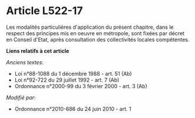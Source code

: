 # Article L522-17

Les modalités particulières d'application du présent chapitre, dans le respect des principes mis en oeuvre en métropole, sont
fixées par décret en Conseil d'Etat, après consultation des collectivités locales compétentes.

**Liens relatifs à cet article**

_Anciens textes_:

  - Loi n°88-1088 du 1 décembre 1988 - art. 51 (Ab)
  - Loi n°92-722 du 29 juillet 1992 - art. 7 (Ab)
  - Ordonnance n°2000-99 du 3 février 2000 - art. 3 (Ab)

_Modifié par_:

  - Ordonnance n°2010-686 du 24 juin 2010 - art. 1
